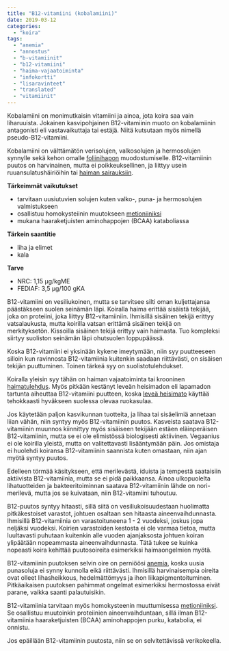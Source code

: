 ```yaml
---
title: "B12-vitamiini (kobalamiini)"
date: 2019-03-12
categories: 
  - "koira"
tags: 
  - "anemia"
  - "annostus"
  - "b-vitamiinit"
  - "b12-vitamiini"
  - "haima-vajaatoiminta"
  - "infokortti"
  - "lisaravinteet"
  - "translated"
  - "vitamiinit"
---
```


Kobalamiini on monimutkaisin vitamiini ja ainoa, jota koira saa vain liharuuista. Jokainen kasvipohjainen B12\-vitamiinin muoto on kobalamiinin antagonisti eli vastavaikuttaja tai estäjä. Niitä kutsutaan myös nimellä pseudo-B12\-vitamiini.

<!--more-->

Kobalamiini on välttämätön verisolujen, valkosolujen ja hermosolujen synnylle sekä kehon omalle [foliinihapon](https://www.katiska.eu/tieto/b-vitamiinit/foolihappo/) muodostumiselle. B12\-vitamiinin puutos on harvinainen, mutta ei poikkeuksellinen, ja liittyy usein ruuansulatushäiriöihin tai [haiman sairauksiin](https://www.katiska.eu/tieto/koira-sairaus-elimet/sairas-haima-koiran-haimatulehdus/).

**Tärkeimmät vaikutukset**

- tarvitaan uusiutuvien solujen kuten valko-, puna- ja hermosolujen valmistukseen
- osallistuu homokysteiinin muutokseen [metioniiniksi](https://www.katiska.eu/tieto/aminohapot/metioniini/)
- mukana haaraketjuisten aminohappojen (BCAA) kataboliassa

**Tärkein saantitie**

- liha ja elimet
- kala

**Tarve**

- NRC: 1,15 µg/kgME
- FEDIAF: 3,5 µg/100 gKA

B12\-vitamiini on vesiliukoinen, mutta se tarvitsee silti oman kuljettajansa päästäkseen suolen seinämän läpi. Koiralla haima erittää sisäistä tekijää, joka on proteiini, joka liittyy B12\-vitamiiniin. Ihmisillä sisäinen tekijä erittyy vatsalaukusta, mutta koirilla vatsan erittämä sisäinen tekijä on merkityksetön. Kissoilla sisäinen tekijä erittyy vain haimasta. Tuo kompleksi siirtyy suoliston seinämän läpi ohutsuolen loppupäässä.

Koska B12\-vitamiini ei yksinään kykene imeytymään, niin syy puutteeseen silloin kun ravinnosta B12\-vitamiinia kuitenkin saadaan riittävästi, on sisäisen tekijän puuttuminen. Toinen tärkeä syy on suolistotulehdukset.

Koiralla yleisin syy tähän on haiman vajaatoiminta tai krooninen [haimatulehdus](https://www.katiska.eu/tieto/koira-sairaus-elimet/sairas-haima-koiran-haimatulehdus/). Myös pitkään kestänyt leveän heisimadon eli lapamadon tartunta aiheuttaa B12\-vitamiini puutteen, koska [leveä heisimato](https://www.katiska.eu/terveys/lapamato/) käyttää tehokkaasti hyväkseen suolessa olevaa ruokasulaa.

Jos käytetään paljon kasvikunnan tuotteita, ja lihaa tai sisäelimiä annetaan liian vähän, niin syntyy myös B12\-vitamiinin puutos. Kasveista saatava B12\-vitamiinin muunnos kiinnittyy myös sisäiseen tekijään estäen eläinperäisen B12\-vitamiinin, mutta se ei ole elimistössä biologisesti aktiivinen. Vegaanius ei ole koirilla yleistä, mutta on valitettavasti lisääntymään päin. Jos omistaja ei huolehdi koiransa B12\-vitamiinin saannista kuten omastaan, niin ajan myötä syntyy puutos.

Edelleen törmää käsitykseen, että merilevästä, iduista ja tempestä saataisiin aktiivista B12\-vitamiinia, mutta se ei pidä paikkaansa. Ainoa ulkopuolelta lihatuotteiden ja bakteeritoiminnan saatava B12-vitamiinin lähde on nori-merilevä, mutta jos se kuivataan, niin B12\-vitamiini tuhoutuu.

B12\-puutos syntyy hitaasti, sillä siitä on vesiliukoisuudestaan huolimatta pitkäkestoiset varastot, johtuen osaltaan sen hitaasta aineenvaihdunnasta. Ihmisillä B12\-vitamiinia on varastoituneena 1 - 2 vuodeksi, joskus jopa neljäksi vuodeksi. Koirien varastoiden kestosta ei ole varmaa tietoa, mutta luultavasti puhutaan kuitenkin alle vuoden ajanjaksosta johtuen koiran ylipäätään nopeammasta aineenvaihdunnasta. Tätä tukee se kuinka nopeasti koira kehittää puutosoireita esimerkiksi haimaongelmien myötä.

B12\-vitamiinin puutoksen selvin oire on perniöösi [anemia](https://www.katiska.eu/terveys/terveys-yleinen/anemia/), koska uusia punasoluja ei synny kunnolla eikä riittävästi. Ihmisillä harvinaisempia oireita ovat olleet lihasheikkous, hedelmättömyys ja ihon liikapigmentoituminen. Pitkäaikaisen puutoksen pahimmat ongelmat esimerkiksi hermostossa eivät parane, vaikka saanti palautuisikin.

B12-vitamiinia tarvitaan myös homokysteenin muuttumisessa [metioniiniksi](https://www.katiska.eu/tieto/aminohapot/metioniini/). Se osallistuu muutoinkin proteiinien aineenvaihduntaan, sillä ilman B12-vitamiinia haaraketjuisten (BCAA) aminohappojen purku, katabolia, ei onnistu.

Jos epäillään B12\-vitamiinin puutosta, niin se on selvitettävissä verikokeella.
